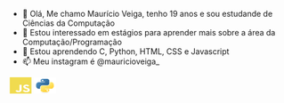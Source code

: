 - 👋 Olá, Me chamo Maurício Veiga, tenho 19 anos e sou estudande de Ciências da Computação
- 👀 Estou interessado em estágios para aprender mais sobre a área da Computação/Programação
- 🌱 Estou aprendendo C, Python, HTML, CSS e Javascript
- 📫 Meu instagram é @mauricioveiga_  

<img align="center" alt="Rafa-Js" height="30" width="40" src="https://raw.githubusercontent.com/devicons/devicon/master/icons/javascript/javascript-plain.svg" style="max-width: 100%;">
<img align="center" alt="Rafa-Python" height="30" width="40" src="https://raw.githubusercontent.com/devicons/devicon/master/icons/python/python-original.svg" style="max-width: 100%;">
